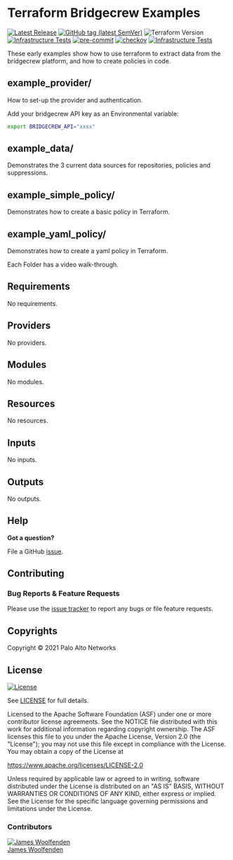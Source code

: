 # Terraform Bridgecrew Examples

[![Latest Release](https://img.shields.io/github/release/JamesWoolfenden/terraform-bridgecrew-examples.svg)](https://github.com/JamesWoolfenden/terraform-bridgecrew-examples/releases/latest)
[![GitHub tag (latest SemVer)](https://img.shields.io/github/tag/JamesWoolfenden/terraform-bridgecrew-examples.svg?label=latest)](https://github.com/JamesWoolfenden/terraform--http-ip/releases/latest)
![Terraform Version](https://img.shields.io/badge/tf-%3E%3D0.14.0-blue.svg)
[![Infrastructure Tests](https://www.bridgecrew.cloud/badges/github/JamesWoolfenden/terraform-bridgecrew-examples/cis_aws)](https://www.bridgecrew.cloud/link/badge?vcs=github&fullRepo=JamesWoolfenden%2Fterraform-bridgecrew-examples&benchmark=CIS+AWS+V1.2)
[![pre-commit](https://img.shields.io/badge/pre--commit-enabled-brightgreen?logo=pre-commit&logoColor=white)](https://github.com/pre-commit/pre-commit)
[![checkov](https://img.shields.io/badge/checkov-verified-brightgreen)](https://www.checkov.io/)
[![Infrastructure Tests](https://www.bridgecrew.cloud/badges/github/jameswoolfenden/terraform-bridgecrew-examples/general)](https://www.bridgecrew.cloud/link/badge?vcs=github&fullRepo=JamesWoolfenden%2Fterraform-bridgecrew-examples&benchmark=INFRASTRUCTURE+SECURITY)

These early examples show how to use terraform to extract data from the bridgecrew platform, and how to create policies in code.

## example_provider/

How to set-up the provider and authentication.

Add your bridgecrew API key as an Environmental variable:

```bash
export BRIDGECREW_API="xxxx"
```

## example_data/

Demonstrates the 3 current data sources for repositories, policies and suppressions.

## example_simple_policy/

Demonstrates how to create a basic policy in Terraform.

## example_yaml_policy/

Demonstrates how to create a yaml policy in Terraform.

Each Folder has a video walk-through.

<!-- BEGINNING OF PRE-COMMIT-TERRAFORM DOCS HOOK -->
## Requirements

No requirements.

## Providers

No providers.

## Modules

No modules.

## Resources

No resources.

## Inputs

No inputs.

## Outputs

No outputs.
<!-- END OF PRE-COMMIT-TERRAFORM DOCS HOOK -->

## Help

**Got a question?**

File a GitHub [issue](https://github.com/JamesWoolfenden/terraform-bridgecrew-examples/issues).

## Contributing

### Bug Reports & Feature Requests

Please use the [issue tracker](https://github.com/JamesWoolfenden/terraform-bridgecrew-examples/issues) to report any bugs or file feature requests.

## Copyrights

Copyright © 2021 Palo Alto Networks

## License

[![License](https://img.shields.io/badge/License-Apache%202.0-blue.svg)](https://opensource.org/licenses/Apache-2.0)

See [LICENSE](LICENSE) for full details.

Licensed to the Apache Software Foundation (ASF) under one
or more contributor license agreements. See the NOTICE file
distributed with this work for additional information
regarding copyright ownership. The ASF licenses this file
to you under the Apache License, Version 2.0 (the
"License"); you may not use this file except in compliance
with the License. You may obtain a copy of the License at

<https://www.apache.org/licenses/LICENSE-2.0>

Unless required by applicable law or agreed to in writing,
software distributed under the License is distributed on an
"AS IS" BASIS, WITHOUT WARRANTIES OR CONDITIONS OF ANY
KIND, either express or implied. See the License for the
specific language governing permissions and limitations
under the License.

### Contributors

[![James Woolfenden][jameswoolfenden_avatar]][jameswoolfenden_homepage]<br/>[James Woolfenden][jameswoolfenden_homepage]

[jameswoolfenden_homepage]: https://github.com/jameswoolfenden
[jameswoolfenden_avatar]: https://github.com/jameswoolfenden.png?size=150
[github]: https://github.com/jameswoolfenden
[linkedin]: https://www.linkedin.com/in/jameswoolfenden/
[twitter]: https://twitter.com/JimWoolfenden
[share_twitter]: https://twitter.com/intent/tweet/?text=terraform-bridgecrew-examples&url=https://github.com/JamesWoolfenden/terraform-bridgecrew-examples
[share_linkedin]: https://www.linkedin.com/shareArticle?mini=true&title=terraform-bridgecrew-examples&url=https://github.com/JamesWoolfenden/terraform-bridgecrew-examples
[share_reddit]: https://reddit.com/submit/?url=https://github.com/JamesWoolfenden/terraform-bridgecrew-examples
[share_facebook]: https://facebook.com/sharer/sharer.php?u=https://github.com/JamesWoolfenden/terraform-bridgecrew-examples
[share_email]: mailto:?subject=terraform-bridgecrew-examples&body=https://github.com/JamesWoolfenden/terraform-bridgecrew-examples
